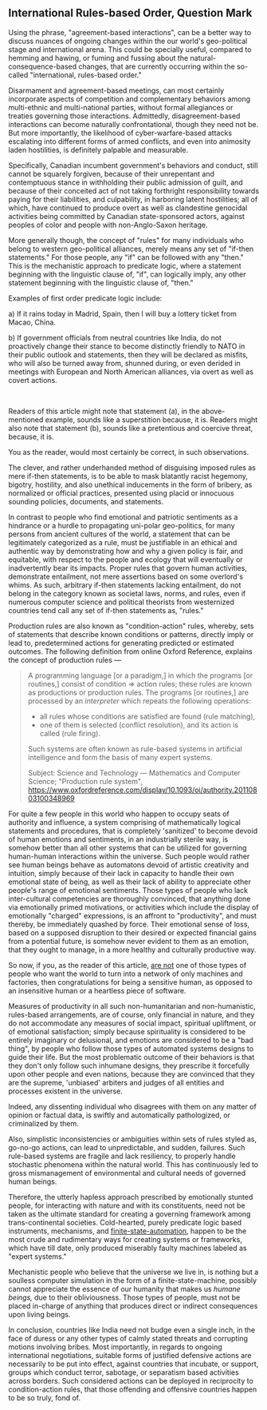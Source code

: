 ## International Rules-based Order, Question Mark 

Using the phrase, "agreement-based interactions", can be a better way to discuss nuances of ongoing changes within the our world's geo-political stage and international arena. This could be specially useful, compared to hemming and hawing, or fuming and fussing about the natural-consequence-based changes, that are currently occurring within the so-called "international, rules-based order." 

Disarmament and agreement-based meetings, can most certainly incorporate aspects of competition and complementary behaviors among multi-ethnic and multi-national parties, without formal allegiances or treaties governing those interactions. Admittedly, disagreement-based interactions can become naturally confrontational, though they need not be. But more importantly, the likelihood of cyber-warfare-based attacks escalating into different forms of armed conflicts, and even into animosity laden hostilities, is definitely palpable and measurable. 

Specifically, Canadian incumbent government's behaviors and conduct, still cannot be squarely forgiven, because of their unrepentant and contemptuous stance in withholding their public admission of guilt, and because of their conceited act of not taking forthright responsibility towards paying for their liabilities, and culpability, in harboring latent hostilities; all of which, have continued to produce overt as well as clandestine genocidal activities being committed by Canadian state-sponsored actors, against peoples of color and people with non-Anglo-Saxon heritage.  

More generally though, the concept of "rules" for many individuals who belong to western geo-political alliances, merely means any set of "if-then statements." For those people, any "if" can be followed with any "then." This is the mechanistic approach to predicate logic, where a statement beginning with the linguistic clause of, "if", can logically imply, any other statement beginning with the linguistic clause of, "then." 

Examples of first order predicate logic include: 

a) If it rains today in Madrid, Spain, then I will buy a lottery ticket from Macao, China. 

b) If government officials from neutral countries like India, do not proactively change their stance to become distinctly friendly to NATO in their public outlook and statements, then they will be declared as misfits, who will also be turned away from, shunned during, or even derided in meetings with European and North American alliances, via overt as well as covert actions.  

<br>

Readers of this article might note that statement (a), in the above-mentioned example, sounds like a superstition because, it is. Readers might also note that statement (b), sounds like a pretentious and coercive threat, because, it is. 

You as the reader, would most certainly be correct, in such observations. 

The clever, and rather underhanded method of disguising imposed rules as mere if-then statements, is to be able to mask blatantly racist hegemony, bigotry, hostility, and also unethical inducements in the form of bribery, as normalized or official practices, presented using placid or innocuous sounding policies, documents, and statements. 

In contrast to people who find emotional and patriotic sentiments as a hindrance or a hurdle to propagating uni-polar geo-politics, for many persons from ancient cultures of the world, a statement that can be legitimately categorized as a rule, must be justifiable in an ethical and authentic way by demonstrating how and why a given policy is fair, and equitable, with respect to the people and ecology that will eventually or inadvertently bear its impacts. Proper rules that govern human activities, demonstrate entailment, not mere assertions based on some overlord's whims. As such, arbitrary if-then statements lacking entailment, do not belong in the category known as societal laws, norms, and rules, even if numerous computer science and political theorists from westernized countries tend call any set of if-then statements as, "rules." 

Production rules are also known as "condition-action" rules, whereby, sets of statements that describe known conditions or patterns, directly imply or lead to, predetermined actions for generating predicted or estimated outcomes. The following definition from online Oxford Reference, explains the concept of production rules — 

> A programming language [or a paradigm,] in which the programs [or routines,] consist of condition ⇒ action rules; these rules are known as productions or production rules. The programs [or routines,] are processed by an *interpreter* which repeats the following operations: 
> - all rules whose conditions are satisfied are found (rule matching), 
> - one of them is selected (conflict resolution), and its action is called (rule firing). 
>
>Such systems are often known as rule-based systems in artificial intelligence and form the basis of many expert systems.
>
>Subject: Science and Technology — Mathematics and Computer Science; "Production rule system", https://www.oxfordreference.com/display/10.1093/oi/authority.20110803100348969 

For quite a few people in this world who happen to occupy seats of authority and influence, a system comprising of mathematically logical statements and procedures, that is completely 'sanitized' to become devoid of human emotions and sentiments, in an industrially sterile way, is somehow better than all other systems that can be utilized for governing human-human interactions within the universe. Such people would rather see human beings behave as automatons devoid of artistic creativity and intuition, simply because of their lack in capacity to handle their own emotional state of being, as well as their lack of ability to appreciate other people's range of emotional sentiments. Those types of people who lack inter-cultural competencies are thoroughly convinced, that anything done via emotionally primed motivations, or activities which include the display of emotionally "charged" expressions, is an affront to "productivity", and must thereby, be immediately quashed by force. Their emotional sense of loss, based on a supposed disruption to their desired or expected financial gains from a potential future, is somehow never evident to them as an emotion, that they ought to manage, in a more healthy and culturally productive way. 

So now, if you, as the reader of this article, <ins>are not</ins> one of those types of people who want the world to turn into a network of only machines and factories, then congratulations for being a sensitive human, as opposed to an insensitive human or a heartless piece of software. 

Measures of productivity in all such non-humanitarian and non-humanistic, rules-based arrangements, are of course, only financial in nature, and they do not accommodate any measures of social impact, spiritual upliftment, or of emotional satisfaction; simply because spirituality is considered to be entirely imaginary or delusional, and emotions are considered to be a "bad thing", by people who follow those types of automated systems designs to guide their life. But the most problematic outcome of their behaviors is that they don't only follow such inhumane designs, they prescribe it forcefully upon other people and even nations, because they are convinced that they are the supreme, 'unbiased' arbiters and judges of all entities and processes existent in the universe. 

Indeed, any dissenting individual who disagrees with them on any matter of opinion or factual data, is swiftly and automatically pathologized, or criminalized by them. 

Also, simplistic inconsistencies or ambiguities within sets of rules styled as, go-no-go actions, can lead to unpredictable, and sudden, failures. Such rule-based systems are fragile and lack resiliency, to properly handle stochastic phenomena within the natural world. This has continuously led to gross mismanagement of environmental and cultural needs of governed human beings. 

Therefore, the utterly hapless approach prescribed by emotionally stunted people, for interacting with nature and with its constituents, need not be taken as the ultimate standard for creating a governing framework among trans-continental societies. Cold-hearted, purely predicate logic based instruments, mechanisms, and [finite-state-automation](https://en.wikipedia.org/wiki/Finite-state_machine), happen to be the most crude and rudimentary ways for creating systems or frameworks, which have till date, only produced miserably faulty machines labeled as "expert systems." 

Mechanistic people who believe that the universe we live in, is nothing but a soulless computer simulation in the form of a finite-state-machine, possibly cannot appreciate the essence of our humanity that makes us *humane beings,* due to their obliviousness. Those types of people, must not be placed in-charge of anything that produces direct or indirect consequences upon living beings. 

In conclusion, countries like India need not budge even a single inch, in the face of duress or any other types of calmly stated threats and corrupting motions involving bribes. Most importantly, in regards to ongoing international negotiations, suitable forms of justified defensive actions are necessarily to be put into effect, against countries that incubate, or support, groups which conduct terror, sabotage, or separatism based activities across borders. Such considered actions can be deployed in reciprocity to condition-action rules, that those offending and offensive countries happen to be so truly, fond of. 

     